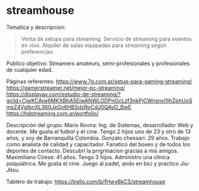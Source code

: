 # streamhouse

Tematica y descripcion: 
> Venta de setups para streaming.
> Servicio de streaming para eventos en vivo.
> Alquiler de salas equipadas para streaming según preferencias. 

Publico objetivo: Streamers amateurs, semi-profesionales y profesionales de cualquier edad.

Páginas referentes:
https://www.7g.com.ar/setup-para-gaming-streaming/
https://gamerstreamer.net/mejor-pc-streaming/
https://displayav.com/estudio-de-streaming/?gclid=CjwKCAjw6MKXBhA5EiwANWLODPnGcLzf3nkPjCWnsnyI1ihZphUoSmsZ4VgIbnXL360JxGx6HBSdzRoCdJ0QAvD_BwE
https://hdstreaming.com.ar/portfolio/

Descripción del grupo:
Mario Rovira: Ing. de Sistemas, desarrollador Web y docente. Me gusta el futbol y el cine. Tengo 2 hijos uno de 23 y otro de 13 años, y soy de Barranquilla Colombia.
Gonzalo chessari: 29 años. Trabajo como analista de calidad y capacitador. Fanatico del boxeo y de todos los deportes de contacto. Descubrí la prrgrmacion gracias a mis amigos.
Maximiliano Cirese: 41 años. Tengo 3 hijos. Administro una clínica psiquiátrica. Me gusta el cine. Juego al padel, ando en bici y practico Jiu-Jitsu.

Tablero de trabajo: https://trello.com/b/fHwy6kCS/streamhouse

